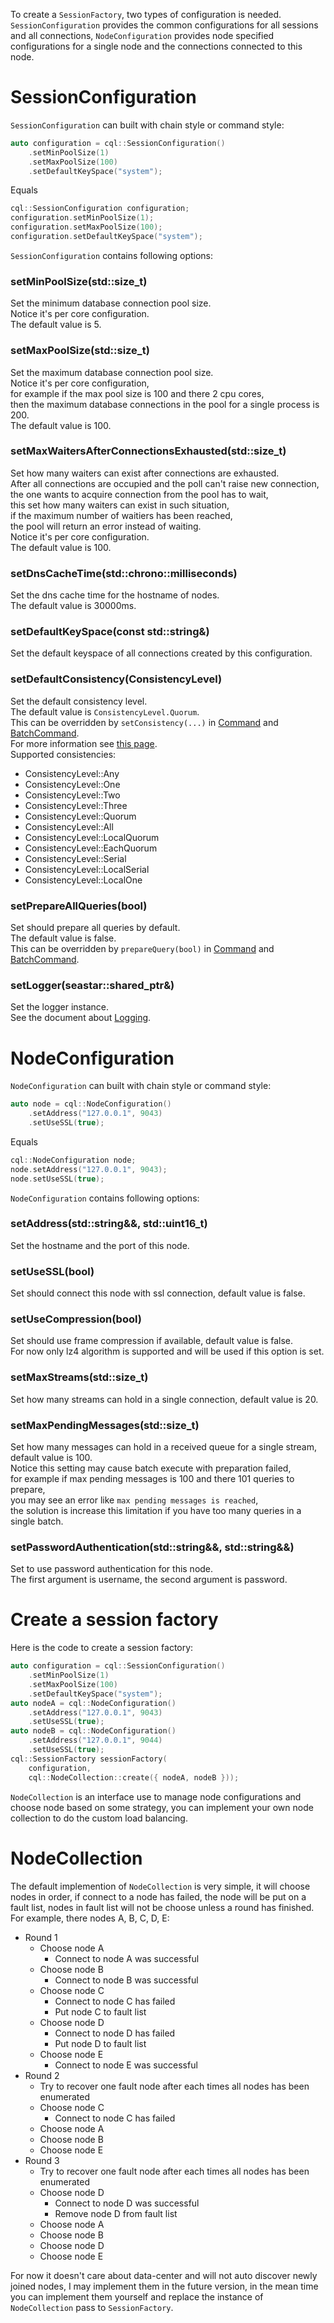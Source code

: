 To create a `SessionFactory`, two types of configuration is needed. `SessionConfiguration` provides the common configurations for all sessions and all connections, `NodeConfiguration` provides node specified configurations for a single node and the connections connected to this node.

# SessionConfiguration

`SessionConfiguration` can built with chain style or command style:

``` c++
auto configuration = cql::SessionConfiguration()
	.setMinPoolSize(1)
	.setMaxPoolSize(100)
	.setDefaultKeySpace("system");
```

Equals

``` c++
cql::SessionConfiguration configuration;
configuration.setMinPoolSize(1);
configuration.setMaxPoolSize(100);
configuration.setDefaultKeySpace("system");
```

`SessionConfiguration` contains following options:

### setMinPoolSize(std::size_t)

Set the minimum database connection pool size.<br/>
Notice it's per core configuration.<br/>
The default value is 5.<br/>

### setMaxPoolSize(std::size_t)

Set the maximum database connection pool size.<br/>
Notice it's per core configuration,<br/>
for example if the max pool size is 100 and there 2 cpu cores,<br/>
then the maximum database connections in the pool for a single process is 200.<br/>
The default value is 100.<br/>

### setMaxWaitersAfterConnectionsExhausted(std::size_t)

Set how many waiters can exist after connections are exhausted.<br/>
After all connections are occupied and the poll can't raise new connection,<br/>
the one wants to acquire connection from the pool has to wait,<br/>
this set how many waiters can exist in such situation,<br/>
if the maximum number of waitiers has been reached,<br/>
the pool will return an error instead of waiting.<br/>
Notice it's per core configuration.<br/>
The default value is 100.<br/>

### setDnsCacheTime(std::chrono::milliseconds)

Set the dns cache time for the hostname of nodes.<br/>
The default value is 30000ms.<br/>

### setDefaultKeySpace(const std::string&)

Set the default keyspace of all connections created by this configuration.<br/>

### setDefaultConsistency(ConsistencyLevel)

Set the default consistency level.<br/>
The default value is `ConsistencyLevel.Quorum`.<br/>
This can be overridden by `setConsistency(...)` in [Command](./Query.md#setconsistencyconsistencylevel) and [BatchCommand](./BatchExecute.md#setconsistencyconsistencylevel).<br/>
For more information see [this page](https://docs.datastax.com/en/cassandra/2.1/cassandra/dml/dml_config_consistency_c.html).<br/>
Supported consistencies:<br/>

- ConsistencyLevel::Any
- ConsistencyLevel::One
- ConsistencyLevel::Two
- ConsistencyLevel::Three
- ConsistencyLevel::Quorum
- ConsistencyLevel::All
- ConsistencyLevel::LocalQuorum
- ConsistencyLevel::EachQuorum
- ConsistencyLevel::Serial
- ConsistencyLevel::LocalSerial
- ConsistencyLevel::LocalOne

### setPrepareAllQueries(bool)

Set should prepare all queries by default.<br/>
The default value is false.<br/>
This can be overridden by `prepareQuery(bool)` in [Command](./Query.md#preparequerybool) and [BatchCommand](./BatchExecute.md#preparequerybool).

### setLogger(seastar::shared_ptr<Logger>&)

Set the logger instance.<br/>
See the document about [Logging](./Logging.md).

# NodeConfiguration

`NodeConfiguration` can built with chain style or command style:

``` c++
auto node = cql::NodeConfiguration()
	.setAddress("127.0.0.1", 9043)
	.setUseSSL(true);
```

Equals

``` c++
cql::NodeConfiguration node;
node.setAddress("127.0.0.1", 9043);
node.setUseSSL(true);
```

`NodeConfiguration` contains following options:

### setAddress(std::string&&, std::uint16_t)

Set the hostname and the port of this node.<br/>

### setUseSSL(bool)

Set should connect this node with ssl connection, default value is false.<br/>

### setUseCompression(bool)

Set should use frame compression if available, default value is false.<br/>
For now only lz4 algorithm is supported and will be used if this option is set.

### setMaxStreams(std::size_t)

Set how many streams can hold in a single connection, default value is 20.<br/>

### setMaxPendingMessages(std::size_t)

Set how many messages can hold in a received queue for a single stream, default value is 100.<br/>
Notice this setting may cause batch execute with preparation failed,<br/>
for example if max pending messages is 100 and there 101 queries to prepare,<br/>
you may see an error like `max pending messages is reached`,<br/>
the solution is increase this limitation if you have too many queries in a single batch.

### setPasswordAuthentication(std::string&&, std::string&&)

Set to use password authentication for this node.<br/>
The first argument is username, the second argument is password.

# Create a session factory

Here is the code to create a session factory:

``` c++
auto configuration = cql::SessionConfiguration()
	.setMinPoolSize(1)
	.setMaxPoolSize(100)
	.setDefaultKeySpace("system");
auto nodeA = cql::NodeConfiguration()
	.setAddress("127.0.0.1", 9043)
	.setUseSSL(true);
auto nodeB = cql::NodeConfiguration()
	.setAddress("127.0.0.1", 9044)
	.setUseSSL(true);
cql::SessionFactory sessionFactory(
	configuration,
	cql::NodeCollection::create({ nodeA, nodeB }));
```

`NodeCollection` is an interface use to manage node configurations and choose node based on some strategy, you can implement your own node collection to do the custom load balancing.

# NodeCollection

The default implemention of `NodeCollection` is very simple, it will choose nodes in order, if connect to a node has failed, the node will be put on a fault list, nodes in fault list will not be choose unless a round has finished.<br/>
For example, there nodes A, B, C, D, E:

- Round 1
	- Choose node A
		- Connect to node A was successful
	- Choose node B
		- Connect to node B was successful
	- Choose node C
		- Connect to node C has failed
		- Put node C to fault list
	- Choose node D
		- Connect to node D has failed
		- Put node D to fault list
	- Choose node E
		- Connect to node E was successful
- Round 2
	- Try to recover one fault node after each times all nodes has been enumerated
	- Choose node C
		- Connect to node C has failed
	- Choose node A
	- Choose node B
	- Choose node E
- Round 3
	- Try to recover one fault node after each times all nodes has been enumerated
	- Choose node D
		- Connect to node D was successful
		- Remove node D from fault list
	- Choose node A
	- Choose node B
	- Choose node D
	- Choose node E

For now it doesn't care about data-center and will not auto discover newly joined nodes, I may implement them in the future version, in the mean time you can implement them yourself and replace the instance of `NodeCollection` pass to `SessionFactory`.


